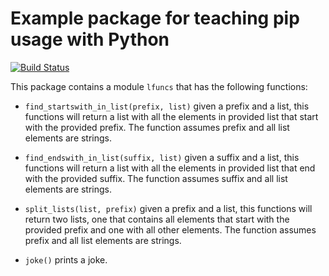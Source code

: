 # Example package for teaching pip usage with Python

[![Build Status](https://travis-ci.org/diging-training/example-package-lfuncs.svg?branch=master)](https://travis-ci.org/diging-training/example-package-lfuncs)

This package contains a module `lfuncs` that has the following functions:

- `find_startswith_in_list(prefix, list)` given a prefix and a list, this functions will return a list with all the elements in provided list that start with the provided prefix. The function assumes prefix and all list elements are strings.

- `find_endswith_in_list(suffix, list)` given a suffix and a list, this functions will return a list with all the elements in provided list that end with the provided suffix. The function assumes suffix and all list elements are strings.

- `split_lists(list, prefix)` given a prefix and a list, this functions will return two lists, one that contains all elements that start with the provided prefix and one with all other elements. The function assumes prefix and all list elements are strings.

- `joke()` prints a joke.
